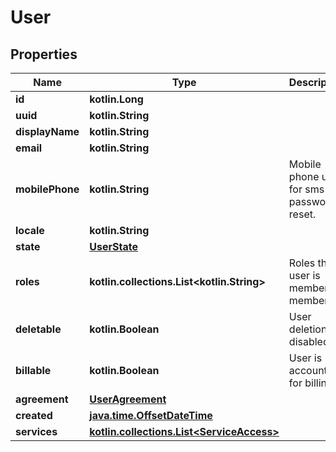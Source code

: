 
# User

## Properties
Name | Type | Description | Notes
------------ | ------------- | ------------- | -------------
**id** | **kotlin.Long** |  |  [optional]
**uuid** | **kotlin.String** |  |  [optional]
**displayName** | **kotlin.String** |  |  [optional]
**email** | **kotlin.String** |  |  [optional]
**mobilePhone** | **kotlin.String** | Mobile phone used for sms password reset. |  [optional]
**locale** | **kotlin.String** |  |  [optional]
**state** | [**UserState**](UserState.md) |  |  [optional]
**roles** | **kotlin.collections.List&lt;kotlin.String&gt;** | Roles the user is member a member of. |  [optional]
**deletable** | **kotlin.Boolean** | User deletion is disabled. |  [optional]
**billable** | **kotlin.Boolean** | User is accounted for billing. |  [optional]
**agreement** | [**UserAgreement**](UserAgreement.md) |  |  [optional]
**created** | [**java.time.OffsetDateTime**](java.time.OffsetDateTime.md) |  |  [optional]
**services** | [**kotlin.collections.List&lt;ServiceAccess&gt;**](ServiceAccess.md) |  |  [optional]



